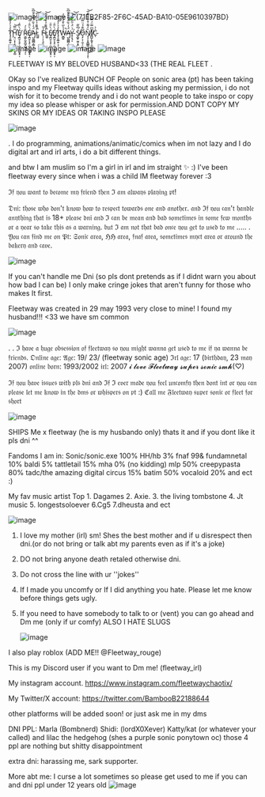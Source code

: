 ![image](https://github.com/user-attachments/assets/b567ab31-0959-432c-946c-e7d99074ecbf)
![image](https://github.com/user-attachments/assets/fcb66cd8-f316-465e-b512-e6b5c40793e8)
![{71EB2F85-2F6C-45AD-BA10-05E9610397BD}](https://github.com/user-attachments/assets/47d27085-5610-4c83-87c5-075390ac6f38)

T̷̡̧̬̲̭̦̘̩̊̉͛̓̓̌͌̕Ḩ̵̛̘̤͙͔̝̫̖̻̦̞͙̺̅̿͘͝Ȩ̸̪̯̗̘̥̣̲̣̣͍͚͙̥̩́̀̈̆͑ Ŗ̷͇̙̰̭̪̟̺̲̜̹͔̎̍́ͅȨ̸̪̯̗̘̥̣̲̣̣͍͚͙̥̩́̀̈̆͑Ą̵̺̰̻̻͔͇͓̈́̓͛̏̈́͌͋̄̑͆̏L̷͖͈̓͌̎̉͒͗͂̓̌̚͝ F̵̜̜͎͉̯̜̓͂L̷͖͈̓͌̎̉͒͗͂̓̌̚͝Ȩ̸̪̯̗̘̥̣̲̣̣͍͚͙̥̩́̀̈̆͑Ȩ̸̪̯̗̘̥̣̲̣̣͍͚͙̥̩́̀̈̆͑T̷̡̧̬̲̭̦̘̩̊̉͛̓̓̌͌̕W̵̰̻͍̉̔̅̀̐͐͒͆̒̚Ą̵̺̰̻̻͔͇͓̈́̓͛̏̈́͌͋̄̑͆̏Ý̴̥͙̘̇̈́̇̃͒̿́͘͘͝͝ͅ Ś̸͙̺̥̰̯͙̭͆̏͂O̵̧̗͕̹̼̦̗̮̱̝͆͊́́̈̿̋ͅN̸̡̧͕͙̼̻̳̦̪̞̯͎̦͓̏̒͌͑͒͊̾͌̑̅̕͝ͅI̸̺̺͎̰̥̜̯̼̮̰͖̜͂͆̿̈́̿̔C̴̀͐ͅ
                                                                            
                                                                                                                                                                               

                                                                                                                                 
 ![image](https://github.com/user-attachments/assets/f46900be-761d-4bc3-b467-763214b70273)
![image](https://github.com/user-attachments/assets/61db763e-6c32-4202-952b-785513596d60)
![image](https://github.com/user-attachments/assets/5e11e4f2-4061-443e-85c5-3b48f502aaab)
![image](https://github.com/user-attachments/assets/28f8e564-bd29-419b-ac8a-fd7a2f4eac69)

 FLEETWAY IS MY BELOVED HUSBAND<33 (THE REAL FLEET
 .
 
 OKay so I've realized BUNCH OF People on sonic area (pt) has been taking inspo and my Fleetway quills ideas without asking my permission, i do not wish for it to become trendy and i do not want people to take inspo or copy my idea so please whisper or ask for permission.AND DONT COPY MY SKINS OR MY IDEAS OR TAKING INSPO PLEASE
 
![image](https://github.com/user-attachments/assets/9f8ef8ac-d874-4965-b6d5-41b1dbb83c2b)

 .
I do programming, animations/animatic/comics when im not lazy and I do digital art and irl arts, i do a bit different things.

and btw I am muslim so I'm a girl in irl and im straight ✨
 :) 
 I've been fleetway every since when i was a child
IM fleetway forever :3 
 
ℑ𝔣 𝔶𝔬𝔲 𝔴𝔞𝔫𝔱 𝔱𝔬 𝔟𝔢𝔠𝔬𝔪𝔢 𝔪𝔶 𝔣𝔯𝔦𝔢𝔫𝔡 𝔱𝔥𝔢𝔫 ℑ 𝔞𝔪 𝔞𝔩𝔴𝔞𝔶𝔰 𝔭𝔩𝔞𝔶𝔦𝔫𝔤 𝔭𝔱!

𝔇𝔫𝔦: 𝔱𝔥𝔬𝔰𝔢 𝔴𝔥𝔬 𝔡𝔬𝔫'𝔱 𝔨𝔫𝔬𝔴 𝔥𝔬𝔴 𝔱𝔬 𝔯𝔢𝔰𝔭𝔢𝔠𝔱 𝔱𝔬𝔴𝔞𝔯𝔡𝔰 𝔬𝔫𝔢 𝔞𝔫𝔡 𝔞𝔫𝔬𝔱𝔥𝔢𝔯. 
𝔞𝔫𝔡 ℑ𝔣 𝔶𝔬𝔲 𝔠𝔞𝔫'𝔱 𝔥𝔞𝔫𝔡𝔩𝔢 𝔞𝔫𝔶𝔱𝔥𝔦𝔫𝔤 𝔱𝔥𝔞𝔱 𝔦𝔰 18+ 𝔭𝔩𝔢𝔞𝔰𝔢 𝔡𝔫𝔦 𝔞𝔫𝔡 ℑ 𝔠𝔞𝔫 𝔟𝔢 𝔪𝔢𝔞𝔫 𝔞𝔫𝔡 𝔟𝔞𝔡 𝔰𝔬𝔪𝔢𝔱𝔦𝔪𝔢𝔰 𝔦𝔫 𝔰𝔬𝔪𝔢 𝔣𝔢𝔴 𝔪𝔬𝔫𝔱𝔥𝔰 𝔬𝔯 𝔞 𝔶𝔢𝔞𝔯 𝔰𝔬 𝔱𝔞𝔨𝔢 𝔱𝔥𝔦𝔰 𝔞𝔰 𝔞 𝔴𝔞𝔯𝔫𝔦𝔫𝔤. 𝔟𝔲𝔱 ℑ 𝔞𝔪 𝔫𝔬𝔱 𝔱𝔥𝔞𝔱 𝔟𝔞𝔡 𝔬𝔫𝔠𝔢 𝔶𝔬𝔲 𝔤𝔢𝔱 𝔱𝔬 𝔲𝔰𝔢𝔡 𝔱𝔬 𝔪𝔢 .....
. 
𝔜𝔬𝔲 𝔠𝔞𝔫 𝔣𝔦𝔫𝔡 𝔪𝔢 𝔬𝔫 𝔓𝔱: 𝔖𝔬𝔫𝔦𝔠 𝔞𝔯𝔢𝔞, ℌℌ 𝔞𝔯𝔢𝔞, 𝔣𝔫𝔞𝔣 𝔞𝔯𝔢𝔞, 𝔰𝔬𝔪𝔢𝔱𝔦𝔪𝔢𝔰 𝔪𝔶𝔠𝔱 𝔞𝔯𝔢𝔞 𝔬𝔯 𝔞𝔯𝔬𝔲𝔫𝔡 𝔱𝔥𝔢 𝔟𝔞𝔨𝔢𝔯𝔶 𝔞𝔫𝔡 𝔠𝔞𝔳𝔢.

![image](https://github.com/user-attachments/assets/07fac6b4-48fb-4979-b884-69b7e2a89027)

If you can't handle me Dni (so pls dont pretends as if I didnt warn you about how bad I can be)
I only make cringe jokes that aren't funny for those who makes It first.

Fleetway was created in 29 may 1993 very close to mine! I found my husband!!! <33 we have sm common

![image](https://github.com/user-attachments/assets/3ed913c5-5d42-47b4-bf44-aa147a0a0eda)

.
. ℑ 𝔥𝔞𝔳𝔢 𝔞 𝔥𝔲𝔤𝔢 𝔬𝔟𝔰𝔢𝔰𝔰𝔦𝔬𝔫 𝔬𝔣 𝔣𝔩𝔢𝔢𝔱𝔴𝔞𝔶 𝔰𝔬 𝔶𝔬𝔲 𝔪𝔦𝔤𝔥𝔱 𝔴𝔞𝔫𝔫𝔞 𝔤𝔢𝔱 𝔲𝔰𝔢𝔡 𝔱𝔬 𝔪𝔢 𝔦𝔣 𝔶𝔞 𝔴𝔞𝔫𝔫𝔞 𝔟𝔢 𝔣𝔯𝔦𝔢𝔫𝔡𝔰. 
𝔒𝔫𝔩𝔦𝔫𝔢 𝔞𝔤𝔢: 𝔄𝔤𝔢: 19/ 23/ (fleetway sonic age)
ℑ𝔯𝔩 𝔞𝔤𝔢: 17 (𝔟𝔦𝔯𝔱𝔥𝔡𝔞𝔶, 23 𝔪𝔞𝔶 2007)
𝔬𝔫𝔩𝔦𝔫𝔢 𝔟𝔬𝔯𝔫: 1993/2002
𝔦𝔯𝔩: 2007 
𝓲 𝓵𝓸𝓿𝓮 𝓕𝓵𝓮𝓮𝓽𝔀𝓪𝔂 𝓼𝓾𝓹𝓮𝓻 𝓼𝓸𝓷𝓲𝓬 𝓼𝓶𝓱(♡)

ℑ𝔣 𝔶𝔬𝔲 𝔥𝔞𝔳𝔢 𝔦𝔰𝔰𝔲𝔢𝔰 𝔴𝔦𝔱𝔥 𝔭𝔩𝔰 𝔡𝔫𝔦 𝔞𝔫𝔡 ℑ𝔣 ℑ 𝔢𝔳𝔢𝔯 𝔪𝔞𝔡𝔢 𝔶𝔬𝔲 𝔣𝔢𝔢𝔩 𝔲𝔫𝔠𝔬𝔪𝔣𝔶 𝔱𝔥𝔢𝔫 𝔡𝔬𝔫𝔱 𝔦𝔫𝔱 𝔬𝔯 𝔶𝔬𝔲 𝔠𝔞𝔫 𝔭𝔩𝔢𝔞𝔰𝔢 𝔩𝔢𝔱 𝔪𝔢 𝔨𝔫𝔬𝔴 𝔦𝔫 𝔱𝔥𝔢 𝔡𝔪𝔰 𝔬𝔯 𝔴𝔥𝔦𝔰𝔭𝔢𝔯𝔰 𝔬𝔫 𝔭𝔱 :)
ℭ𝔞𝔩𝔩 𝔪𝔢 𝔉𝔩𝔢𝔢𝔱𝔴𝔞𝔶 𝔰𝔲𝔭𝔢𝔯 𝔰𝔬𝔫𝔦𝔠 𝔬𝔯 𝔣𝔩𝔢𝔢𝔱 𝔣𝔬𝔯 𝔰𝔥𝔬𝔯𝔱


![image](https://github.com/user-attachments/assets/e7f9277e-d338-41a6-ba22-05d8434d1866)

SHIPS
Me x fleetway (he is my husbando only) 
thats it and if you dont like it pls dni ^^

Fandoms I am in: Sonic/sonic.exe 100%
HH/hb 3%
fnaf 99&
fundamnetal 10%
baldi 5%
tattletail 15%
mha 0% (no kidding) 
mlp 50%
creepypasta 80%
tadc/the amazing digital circus 15%
batim 50%
vocaloid 20%
and ect :) 

My fav music artist
Top 1. Dagames
2. Axie.
3. the living tombstone
4. Jt music
5. longestsoloever 
6.Cg5
7.dheusta
and ect

![image](https://github.com/user-attachments/assets/a1f33e64-b1ea-4c16-a94e-50068505d599)


 1. I love my mother (irl) sm! Shes the best mother and if u disrespect then dni.(or do not bring or talk abt my parents even as if it's a joke) 
  2. DO not bring anyone death retaled otherwise dni.
  3. Do not cross the line with ur ''jokes''
  4. If I made you uncomfy or If I did anything you hate. Please let me know before things gets ugly.
  5. If you need to have somebody to talk to or (vent) you can go ahead and Dm me (only if ur comfy)
     ALSO I HATE SLUGS



      ![image](https://github.com/user-attachments/assets/4e4a3f84-64b9-4af4-acf1-7eba3712cb84)

I also play roblox
(ADD ME!! @Fleetway_rouge)

This is my Discord user if you want to Dm me! (fleetway_irl)

My instagram account. https://www.instagram.com/fleetwaychaotix/

My Twitter/X account: https://twitter.com/BambooB22188644

other platforms will be added soon! or just ask me in my dms

DNI PPL: 
Marla (Bombnerd)
Shidi: (lordX0Xever)
Katty/kat (or whatever your called) and lilac the hedgehog (shes a purple sonic ponytown oc)
those 4 ppl are nothing but shitty disappointment

extra dni: harassing me, sark supporter. 
 
More abt me:
I curse a lot sometimes so please get used to me if you can
and dni ppl under 12 years old 
![image](https://github.com/user-attachments/assets/5a6da218-39cd-4ae3-a75d-84f8f3cf713b)
